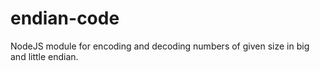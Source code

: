# endian-code
NodeJS module for encoding and decoding numbers of given size in big and little endian.
